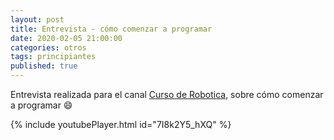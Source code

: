 ```yaml
---
layout: post
title: Entrevista - cómo comenzar a programar
date: 2020-02-05 21:00:00
categories: otros
tags: principiantes
published: true
---
```



Entrevista realizada para el canal [Curso de Robotica](https://www.youtube.com/channel/UCJCCmOEHvCRsoUkV0e8yPlQ), sobre cómo comenzar a programar 😄

{% include youtubePlayer.html id="7I8k2Y5_hXQ" %}
